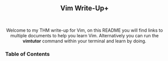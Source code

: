 <div align="center">
    <h2>
        <strong>Vim Write-Up+</strong>
    </h2>
    <br>
    <p>
        Welcome to my THM write-up for Vim, on this README you will find links to multiple documents to help you learn Vim. Alternatively you can run the <strong>vimtutor</strong> command within your terminal and learn by doing.
    </p>
</div>

### Table of Contents


